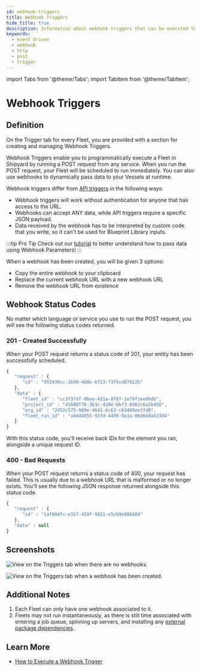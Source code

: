 ```yaml
---
id: webhook-triggers
title: Webhook Triggers
hide_title: true
description: Information about webhook triggers that can be executed through external systems.
keywords:
  - event driven
  - webhook
  - http
  - post
  - trigger
---
```


import Tabs from '@theme/Tabs';
import TabItem from '@theme/TabItem';

# Webhook Triggers

## Definition

On the Trigger tab for every Fleet, you are provided with a section for creating and managing Webhook Triggers.

Webhook Triggers enable you to programmatically execute a Fleet in Shipyard by running a POST request from any service. When you run the POST request, your Fleet will be scheduled to run immediately. You can also use webhooks to dynamically pass data to your Vessels at runtime.

Webhook triggers differ from [API triggers](api-triggers.md) in the following ways:
- Webhook triggers will work without authentication for anyone that has access to the URL.
- Webhooks can accept ANY data, while API triggers require a specific JSON payload.
- Data received by the webhook has to be interpreted by custom code that you write, so it can't be used for Blueprint Library inputs.

:::tip Pro Tip
Check out our [tutorial](../../tutorials/referencing-fleet-webhook-parameters.md) to better understand how to pass data using Webhook Parameters!
:::

When a webhook has been created, you will be given 3 options:

- Copy the entire webhook to your clipboard
- Replace the current webhook URL with a new webhook URL
- Remove the webhook URL from existence


## Webhook Status Codes

No matter which language or service you use to run the POST request, you will see the following status codes returned.

### 201 - Created Successfully

When your POST request returns a status code of 201, your entity has been successfully scheduled.

```javascript
{
   "request" : {
      "id" : "955939cc-2b90-4b8e-bf23-7375cd87822b"
   },
   "data" : {
      "fleet_id" : "cc3737df-06ee-431a-8f87-1e79f1eed6d6",
      "project_id" : "d1680f76-3b3c-420e-bbf3-9d62c6a2b450",
      "org_id" : "2d52c575-989e-4642-bc63-c63408ee3fd8",
      "fleet_run_id" : "ad4d4655-91fd-4499-9a1a-06d6e8a433d4"
   }
}
```

With this status code, you'll receive back IDs for the element you ran, alongside a unique request ID.

### 400 - Bad Requests

When your POST request returns a status code of 400, your request has failed. This is usually due to a webhook URL that is malformed or no longer exists. You'll see the following JSON response returned alongside this status code.

```javascript
{
   "request" : {
      "id" : "1af80dfc-e1b7-459f-9921-e5cb9e08b684"
   },
   "data" : null
}
```

## Screenshots

![View on the Triggers tab when there are no webhooks.](../../.gitbook/assets/no_webhook_triggers.png)

![View on the Triggers tab when a webhook has been created.](../../.gitbook/assets/active_webhook_trigger.png)

## Additional Notes

1. Each Fleet can only have one webhook associated to it.
2. Fleets may not run instantaneously, as there is still time associated with entering a job queue, spinning up servers, and installing any [external package dependencies](../packages/external-package-dependencies.md).

## Learn More
- [How to Execute a Webhook Trigger](../../how-tos/triggers/execute-webhook-trigger.md)